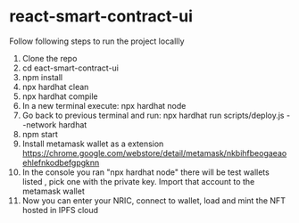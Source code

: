 # react-smart-contract-ui

Follow following steps to run the project locallly

1. Clone the repo
2. cd eact-smart-contract-ui
3. npm install
4. npx hardhat clean
5. npx hardhat compile
6. In a new terminal execute: npx hardhat node
7. Go back to previous terminal and run: npx hardhat run scripts/deploy.js --network hardhat
8. npm start
9. Install metamask wallet as a extension https://chrome.google.com/webstore/detail/metamask/nkbihfbeogaeaoehlefnkodbefgpgknn
10. In the console you ran "npx hardhat node" there will be test wallets listed , pick one with the private key. Import that account to the metamask wallet
11. Now you can enter your NRIC, connect to wallet, load and mint the NFT hosted in IPFS cloud

